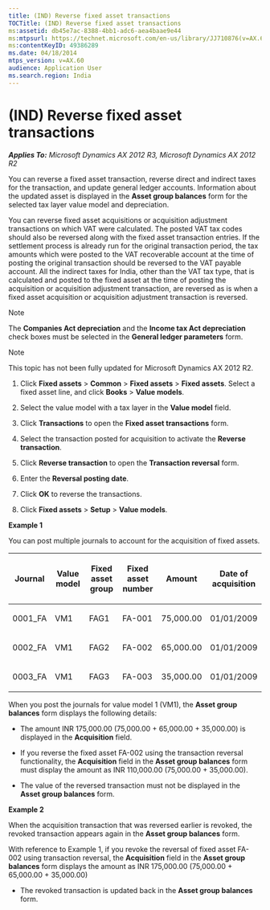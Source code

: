 ```yaml
---
title: (IND) Reverse fixed asset transactions
TOCTitle: (IND) Reverse fixed asset transactions
ms:assetid: db45e7ac-8388-4bb1-adc6-aea4baae9e44
ms:mtpsurl: https://technet.microsoft.com/en-us/library/JJ710876(v=AX.60)
ms:contentKeyID: 49386289
ms.date: 04/18/2014
mtps_version: v=AX.60
audience: Application User
ms.search.region: India
---
```


# (IND) Reverse fixed asset transactions 


_**Applies To:** Microsoft Dynamics AX 2012 R3, Microsoft Dynamics AX 2012 R2_

You can reverse a fixed asset transaction, reverse direct and indirect taxes for the transaction, and update general ledger accounts. Information about the updated asset is displayed in the **Asset group balances** form for the selected tax layer value model and depreciation.

You can reverse fixed asset acquisitions or acquisition adjustment transactions on which VAT were calculated. The posted VAT tax codes should also be reversed along with the fixed asset transaction entries. If the settlement process is already run for the original transaction period, the tax amounts which were posted to the VAT recoverable account at the time of posting the original transaction should be reversed to the VAT payable account. All the indirect taxes for India, other than the VAT tax type, that is calculated and posted to the fixed asset at the time of posting the acquisition or acquisition adjustment transaction, are reversed as is when a fixed asset acquisition or acquisition adjustment transaction is reversed.


> [!NOTE]
> <P>The <STRONG>Companies Act depreciation</STRONG> and the <STRONG>Income tax Act depreciation</STRONG> check boxes must be selected in the <STRONG>General ledger parameters</STRONG> form.</P>




> [!NOTE]
> <P>This topic has not been fully updated for Microsoft Dynamics AX 2012 R2.</P>



1.  Click **Fixed assets** \> **Common** \> **Fixed assets** \> **Fixed assets**. Select a fixed asset line, and click **Books** \> **Value models**.

2.  Select the value model with a tax layer in the **Value model** field.

3.  Click **Transactions** to open the **Fixed asset transactions** form.

4.  Select the transaction posted for acquisition to activate the **Reverse transaction**.

5.  Click **Reverse transaction** to open the **Transaction reversal** form.

6.  Enter the **Reversal posting date**.

7.  Click **OK** to reverse the transactions.

8.  Click **Fixed assets** \> **Setup** \> **Value models**.

**Example 1**

You can post multiple journals to account for the acquisition of fixed assets.

<table style="width:100%;">
<colgroup>
<col style="width: 16%" />
<col style="width: 16%" />
<col style="width: 16%" />
<col style="width: 16%" />
<col style="width: 16%" />
<col style="width: 16%" />
</colgroup>
<thead>
<tr class="header">
<th><p>Journal</p></th>
<th><p>Value model</p></th>
<th><p>Fixed asset group</p></th>
<th><p>Fixed asset number</p></th>
<th><p>Amount</p></th>
<th><p>Date of acquisition</p></th>
</tr>
</thead>
<tbody>
<tr class="odd">
<td><p>0001_FA</p></td>
<td><p>VM1</p></td>
<td><p>FAG1</p></td>
<td><p>FA-001</p></td>
<td><p>75,000.00</p></td>
<td><p>01/01/2009</p></td>
</tr>
<tr class="even">
<td><p>0002_FA</p></td>
<td><p>VM1</p></td>
<td><p>FAG2</p></td>
<td><p>FA-002</p></td>
<td><p>65,000.00</p></td>
<td><p>01/01/2009</p></td>
</tr>
<tr class="odd">
<td><p>0003_FA</p></td>
<td><p>VM1</p></td>
<td><p>FAG3</p></td>
<td><p>FA-003</p></td>
<td><p>35,000.00</p></td>
<td><p>01/01/2009</p></td>
</tr>
</tbody>
</table>


When you post the journals for value model 1 (VM1), the **Asset group balances** form displays the following details:

  - The amount INR 175,000.00 (75,000.00 + 65,000.00 + 35,000.00) is displayed in the **Acquisition** field.

  - If you reverse the fixed asset FA-002 using the transaction reversal functionality, the **Acquisition** field in the **Asset group balances** form must display the amount as INR 110,000.00 (75,000.00 + 35,000.00).

  - The value of the reversed transaction must not be displayed in the **Asset group balances** form.

**Example 2**

When the acquisition transaction that was reversed earlier is revoked, the revoked transaction appears again in the **Asset group balances** form.

With reference to Example 1, if you revoke the reversal of fixed asset FA-002 using transaction reversal, the **Acquisition** field in the **Asset group balances** form displays the amount as INR 175,000.00 (75,000.00 + 65,000.00 + 35,000.00)

  - The revoked transaction is updated back in the **Asset group balances** form.

  


